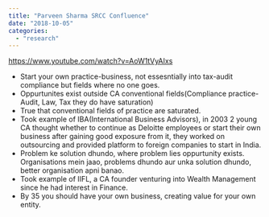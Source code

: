 ```yaml
---
title: "Parveen Sharma SRCC Confluence"
date: "2018-10-05"
categories: 
  - "research"
---
```


https://www.youtube.com/watch?v=AoW1tVyAIxs

- Start your own practice-business, not essesntially into tax-audit compliance but fields where no one goes.
- Oppurtunites exist outside CA conventional fields(Compliance practice- Audit, Law, Tax they do have saturation)
- True that conventional fields of practice are saturated.
- Took example of IBA(International Business Advisors), in 2003 2 young CA thought whether to continue as Deloitte employees or start their own business after gaining good exposure from it, they worked on outsourcing and provided platform to foreign companies to start in India.
- Problem ke solution dhundo, where problem lies oppurtunity exists. Organisations mein jaao, problems dhundo aur unka solution dhundo, better organisation apni banao.
- Took example of IIFL, a CA founder venturing into Wealth Management since he had interest in Finance.
- By 35 you should have your own business, creating value for your own entity.
